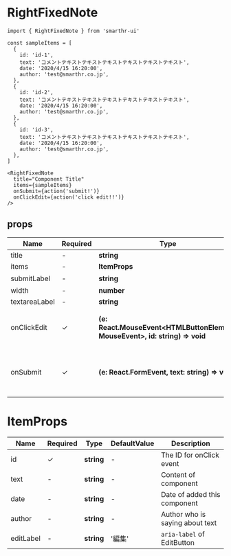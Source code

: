 # RightFixedNote

```tsx
import { RightFixedNote } from 'smarthr-ui'

const sampleItems = [
  {
    id: 'id-1',
    text: 'コメントテキストテキストテキストテキストテキストテキスト',
    date: '2020/4/15 16:20:00',
    author: 'test@smarthr.co.jp',
  },
  {
    id: 'id-2',
    text: 'コメントテキストテキストテキストテキストテキストテキスト',
    date: '2020/4/15 16:20:00',
    author: 'test@smarthr.co.jp',
  },
  {
    id: 'id-3',
    text: 'コメントテキストテキストテキストテキストテキストテキスト',
    date: '2020/4/15 16:20:00',
    author: 'test@smarthr.co.jp',
  },
]

<RightFixedNote
  title="Component Title"
  items={sampleItems}
  onSubmit={action('submit!')}
  onClickEdit={action('click edit!!')}
/>
```

## props

| Name          | Required | Type                                                                         | DefaultValue | Description                                                                                                                       |
| ------------- | -------- | ---------------------------------------------------------------------------- | ------------ | --------------------------------------------------------------------------------------------------------------------------------- |
| title         | -        | **string**                                                                   | -            | The title of component                                                                                                            |
| items         | -        | **ItemProps**                                                                | -            |                                                                                                                                   |
| submitLabel   | -        | **string**                                                                   | '送信'       | Label of submit button                                                                                                            |
| width         | -        | **number**                                                                   | 270          | Width of component                                                                                                                |
| textareaLabel | -        | **string**                                                                   | -            | `aria-label` of textarea                                                                                                          |
| onClickEdit   | ✓        | **(e: React.MouseEvent<HTMLButtonElement, MouseEvent>, id: string) => void** | -            | Fired when the EditButton is clicked <br><br>`function: (e: React.MouseEvent<HTMLButtonElement, MouseEvent>, id: string) => void` |
| onSubmit      | ✓        | **(e: React.FormEvent<HTMLFormElement>, text: string) => void**              | -            | Fired when the SubmitButton is clicked <br><br>`function: (e: React.FormEvent<HTMLFormElement>, text: string) => void`            |

# ItemProps

| Name      | Required | Type       | DefaultValue | Description                     |
| --------- | -------- | ---------- | ------------ | ------------------------------- |
| id        | ✓        | **string** | -            | The ID for onClick event        |
| text      | -        | **string** | -            | Content of component            |
| date      | -        | **string** | -            | Date of added this component    |
| author    | -        | **string** | -            | Author who is saying about text |
| editLabel | -        | **string** | '編集'       | `aria-label` of EditButton      |
